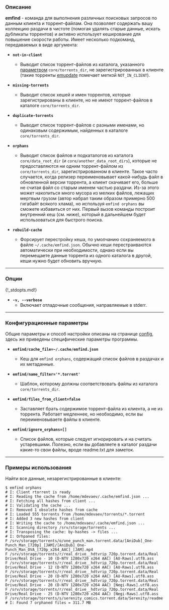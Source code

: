 ### Описание

**emfind** - команда для выполнения различных поисковых запросов по данным клиента и торрент-файлам. Она позволяет содержать вашу коллекцию раздачи в чистоте (помогая удалять старые данные, искать дубликаты торрентов) и активно использует кеширование для повышение скорости работы. Имеет несколько подкоманд, передаваемых в виде аргумента:

* **`not-in-client`**
    * Выводит список торрент-файлов из каталога, указанного [параметром](config) `core/torrents_dir`, не зарегистрированных в клиенте (такие торренты [emupdate](emupdate) помечает меткой `NOT_IN_CLIENT`).

* **`missing-torrents`**
    * Выводит список хешей и имен торрентов, которые зарегистрированы в клиенте, но не имеют торрент-файлов в каталоге `core/torrents_dir`.

* **`duplicate-torrents`**
    * Выводит список торрент-файлов с разными именами, но одинаковым содержимым, найденных в каталоге `core/torrents_dir`.

* **`orphans`**
    * Выводит список файлов и подкаталогов из каталога `core/data_root_dir` (и `core/another_data_root_dirs`), которые не предоставляются ни одним торрент-файлом из `core/torrents_dir`, зарегистрированном в клиенте. Такое часто случается, когда релизер переименовывает какой-нибудь файл в обновленной версии торрента, а клиент скачивает его, больше не считая файл со старым именем частью раздачи. Из-за этого может накопиться много мусора из мелких файлов, лежащих мертвым грузом (автор набрал таким образом примерно 500 гигабайт всякого хлама), но используя `emfind orphans` вы сможете избавиться от них. Первый вызов команды построит внутренний кеш (см. ниже), который в дальнейшем будет использоваться для быстрого поиска.

* **`rebuild-cache`**
    * Форсирует перестройку кеша, по умолчанию сохраняемого в файле `~/.cache/emfind.json`. Обычно кеши перестраиваются автоматически при необходимости, однако если вы перемещаете данные торрента из одного каталога в другой, кеши нужно будет обновить вручную.


***
### Опции

{!_stdopts.md!}

* **`-v, --verbose`**
    * Включает отладочные сообщения, направляемые в stderr.


***
### Конфигурационные параметры

Общие параметры и способ настройки описаны на странице [config](config), здесь же приведены специфические параметры программы.

* **`emfind/cache_file=~/.cache/emfind.json`**
    * Кеш для `emfind orphans`, содержащий список файлов в раздачах и их метаданные.

* **`emfind/name_filter='*.torrent'`**
    * Шаблон, которому должны соответствовать файлы из каталога `core/torrents_dir`.

* **`emfind/files_from_client=false`**
    * Заставляет брать содержимое торрент-файла из клиента, а не из торрента. Работает медленнее, но необходимо, если вы переименовываете файлы в клиенте.

* **`emfind/ignore_orphans=[]`**
    * Список файлов, которые следует игнорировать и на считать устаревшими. Полезно, если вы добавляете в каталог раздачи какие-то свои файлы, вроде readme.txt для заметок.


***
### Примеры использования

Найти все данные, незарегистрированные в клиенте:

```
$ emfind orphans
# I: Client rtorrent is ready
# I: Reading the cache from /home/mdevaev/.cache/emfind.json ...
# I: Fetching all hashes from client ...
# I: Validating the cache ...
# I: Removed 1 obsolete hashes from cache
# I: Loaded 555 torrents from /home/mdevaev/torrents/*.torrent
# I: Added 3 new hashes from client
# I: Writing the cache to /home/mdevaev/.cache/emfind.json ...
# I: Scanning directory /srv/storage/torrents ...
# I: Transposing the cache: by-hashes -> files ...
# I: Orhpaned files:
F /srv/storage/torrents/o/one_punch_man.torrent.data/[AniDub]_One-Punch_Man_[720p]_[JAM]/[AniDub]_One-Punch_Man_OVA_[720p_x264_AAC]_[JAM].mp4
F /srv/storage/torrents/r/real_drive__hdtvrip_720p.torrent.data/Real Drive/Real Drive - 10 (D-NTV 1280x720 x264 AAC) [AU-Raws].utf8.ass
F /srv/storage/torrents/r/real_drive__hdtvrip_720p.torrent.data/Real Drive/Real Drive - 12 (D-NTV 1280x720 x264 AAC) [AU-Raws].utf8.ass
F /srv/storage/torrents/r/real_drive__hdtvrip_720p.torrent.data/Real Drive/Real Drive - 20 (D-NTV 1280x720 x264 AAC) [AU-Raws].utf8.ass
F /srv/storage/torrents/r/real_drive__hdtvrip_720p.torrent.data/Real Drive/Real Drive - 20 (D-NTV 1280x720 x264 AAC) [Negi-Raws].utf8.ass
F /srv/storage/torrents/r/real_drive__hdtvrip_720p.torrent.data/Real Drive/Real Drive - 25 (D-NTV 1280x720 x264 AAC) [Negi-Raws].utf8.ass
F /srv/storage/torrents/s/serenity_comics.torrent.data/Serenity/readme
# I: Found 7 orphaned files = 311.7 MB
```
